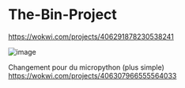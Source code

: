 # The-Bin-Project

https://wokwi.com/projects/406291878230538241

![image](https://github.com/user-attachments/assets/7bcaa931-c2c3-4998-bf90-9f45473767cd)


Changement pour du micropython (plus simple)
https://wokwi.com/projects/406307966555564033
